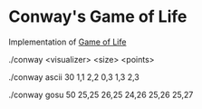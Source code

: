 Conway's Game of Life
=====================

Implementation of [Game of Life](http://en.wikipedia.org/wiki/Conway's_Game_of_Life)

./conway &lt;visualizer&gt; &lt;size&gt; &lt;points&gt;

./conway ascii 30 1,1 2,2 0,3 1,3 2,3

./conway gosu 50 25,25 26,25 24,26 25,26 25,27

